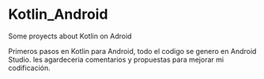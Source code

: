 # Kotlin_Android
Some proyects about Kotlin on Adroid

Primeros pasos en Kotlin para Android, todo el codigo se genero en Android Studio. 
les agardeceria comentarios y propuestas para mejorar mi codificación. 
